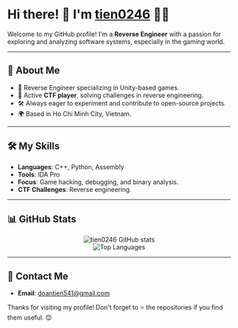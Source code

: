 # Hi there! 👋 I'm [tien0246](https://github.com/tien0246) 👨‍💻

Welcome to my GitHub profile! I'm a **Reverse Engineer** with a passion for exploring and analyzing software systems, especially in the gaming world.

---

## 🚀 About Me
- 🌟 Reverse Engineer specializing in Unity-based games.
- 🎯 Active **CTF player**, solving challenges in reverse engineering.
- 🛠️ Always eager to experiment and contribute to open-source projects.
- 🌍 Based in Ho Chi Minh City, Vietnam.

---

## 🛠️ My Skills
- **Languages**: C++, Python, Assembly
- **Tools**: IDA Pro
- **Focus**: Game hacking, debugging, and binary analysis.
- **CTF Challenges**: Reverse engineering.

---

## 📊 GitHub Stats
<p align="center">
  <img src="https://github-readme-stats.vercel.app/api?username=tien0246&show_icons=true&theme=radical" alt="tien0246 GitHub stats" />
  <br />
  <img src="https://github-readme-stats.vercel.app/api/top-langs/?username=tien0246&layout=compact&theme=radical" alt="Top Languages" />
</p>

---

## 🌟 Contact Me
- **Email**: [doantien541@gmail.com](mailto:doantien541@gmail.com)

Thanks for visiting my profile! Don't forget to ⭐️ the repositories if you find them useful. 😊
